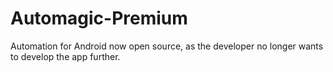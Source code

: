 # Automagic-Premium
Automation for Android now open source, as the developer no longer wants to develop the app further.
